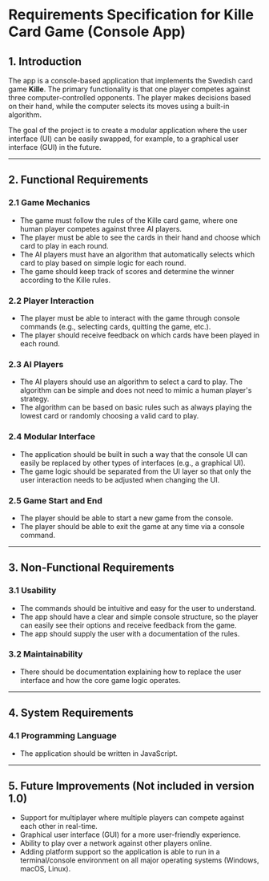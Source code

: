 # **Requirements Specification for Kille Card Game (Console App)**

## **1. Introduction**

The app is a console-based application that implements the Swedish card game **Kille**. The primary functionality is that one player competes against three computer-controlled opponents. The player makes decisions based on their hand, while the computer selects its moves using a built-in algorithm.

The goal of the project is to create a modular application where the user interface (UI) can be easily swapped, for example, to a graphical user interface (GUI) in the future.

---

## **2. Functional Requirements**

### **2.1 Game Mechanics**
- The game must follow the rules of the Kille card game, where one human player competes against three AI players.
- The player must be able to see the cards in their hand and choose which card to play in each round.
- The AI players must have an algorithm that automatically selects which card to play based on simple logic for each round.
- The game should keep track of scores and determine the winner according to the Kille rules.

### **2.2 Player Interaction**
- The player must be able to interact with the game through console commands (e.g., selecting cards, quitting the game, etc.).
- The player should receive feedback on which cards have been played in each round.

### **2.3 AI Players**
- The AI players should use an algorithm to select a card to play. The algorithm can be simple and does not need to mimic a human player's strategy.
- The algorithm can be based on basic rules such as always playing the lowest card or randomly choosing a valid card to play.

### **2.4 Modular Interface**
- The application should be built in such a way that the console UI can easily be replaced by other types of interfaces (e.g., a graphical UI).
- The game logic should be separated from the UI layer so that only the user interaction needs to be adjusted when changing the UI.

### **2.5 Game Start and End**
- The player should be able to start a new game from the console.
- The player should be able to exit the game at any time via a console command.

---

## **3. Non-Functional Requirements**

### **3.1 Usability**
- The commands should be intuitive and easy for the user to understand.
- The app should have a clear and simple console structure, so the player can easily see their options and receive feedback from the game.
- The app should supply the user with a documentation of the rules.

### **3.2 Maintainability**
- There should be documentation explaining how to replace the user interface and how the core game logic operates.

---

## **4. System Requirements**

### **4.1 Programming Language**
- The application should be written in JavaScript.

---

## **5. Future Improvements (Not included in version 1.0)**

- Support for multiplayer where multiple players can compete against each other in real-time.
- Graphical user interface (GUI) for a more user-friendly experience.
- Ability to play over a network against other players online.
- Adding platform support so the application is able to run in a terminal/console environment on all major operating systems (Windows, macOS, Linux).

